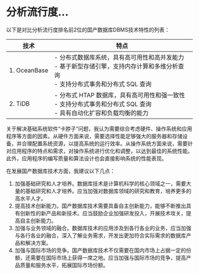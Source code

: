 # 分析流行度...

以下是对比分析流行度排名前2位的国产数据库DBMS技术特性的列表：

| 技术         | 特点                                                                                                                                     |
| ------------ | ---------------------------------------------------------------------------------------------------------------------------------------- |
| 1. OceanBase | - 分布式数据库系统，具有高可用性和高并发能力<br />- 基于新型存储引擎，支持内存计算和多维分析查询 <br />- 支持分布式事务和分布式 SQL 查询 |
| 2. TiDB      | - 分布式 HTAP 数据库，具有高可用性和强一致性<br />- 支持分布式事务和分布式 SQL 查询 <br />- 具有自动化扩容和负载均衡的能力               |

关于解决基础系统软件“卡脖子”问题，我认为需要综合考虑硬件、操作系统和应用程序等方面的因素。从硬件方面来说，需要选择性能足够强大的服务器和存储设备，并合理配置系统资源，以提高系统的运行效率。从操作系统方面来说，需要针对应用程序的特点和需求，对操作系统进行优化和调整，以达到最佳的系统性能。此外，应用程序的编写质量和算法设计也会直接影响系统的性能表现。

在发展国产数据库技术方面，我建议以下几点：

1. 加强基础研究和人才培养。数据库技术是计算机科学的核心领域之一，需要大量的基础研究和人才培养。应当加强对数据库领域的研究和教育，培养更多的高水平人才。
2. 提高技术创新能力。国产数据库技术需要具备自主创新能力，能够不断推出具有创新性的新产品和新技术。应当鼓励企业加强研发投入，开展技术攻关，提高自主创新能力。
3. 加强与业务领域的融合。数据库技术的应用涉及到各行各业的业务，应当加强与各行各业的融合，深入了解业务需求，开发出更加符合实际需求的数据库产品和解决方案。
4. 加强与国际市场的竞争。国产数据库技术不仅需要在国内市场上占据一定的份额，还需要在国际市场上获得一席之地。应当加强与国际市场的竞争，提高产品质量和服务水平，拓展国际市场份额。
